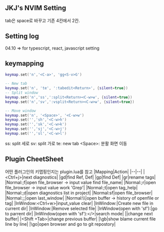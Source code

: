 ## JKJ's NVIM Setting

tab은 space로 바꾸고 기존 4칸에서 2칸.

## Setting log

04.10 => for typescript, react, javascript setting

## keymapping

```lua
keymap.set('n','<C-a>', 'gg<S-v>G')

-- New tab
keymap.set('n', 'te', ':tabedit<Return>', {silent=true})
-- Split window
keymap.set('n','ss',':split<Return><C-w>w', {silent=true})
keymap.set('n','sv',':vsplit<Return><C-w>w', {silent=true})

-- Move window
keymap.set('n', '<Space>', '<C-w>w')
keymap.set('','sh','<C-w>h')
keymap.set('','sk','<C-w>k')
keymap.set('','sj','<C-w>j')
keymap.set('','sl','<C-w>l')
```

ss: split 세로
sv: split 가로 
te: new tab
\<Space\>: 분활 화면 이동


## Plugin CheetSheet

어떤 플러그인의 키맵핑인지는 plugin.lua를 참고
|Mapping|Action|
|--|--|
|<Ctrl+j>|next diagnostics|
|gd|find Ref, Def|
|gp|find Def|
|gr|rename tags|
|Normal:;f|open file_browser -> input value find file_name|
|Normal:;r|open file_browser -> input value work 'Grep'|
|Normal:;t|open tag_help|
|Normal:;d|open diagnostics list in project|
|Normal:sf|open file_browser|
|Normal:;;|open last_window|
|Normal:\\\\|open buffer -> history of openfile or tag|
|InWindow:<Ctrl+w>|input_value clear|
|InWindow:<N>|Create new file in current dir|
|InWindow:<D>|Remove selected file|
|InWindow(open with 'sf'):<h>|go to parrent dir|
|InWindow(open with 'sf'):</>|search mode|
|<Tab>|change next buffer|
|<Shift +Tab>|change previous buffer|
|\gb|show blame current file line by line|
|\go|open browser and go to git repostory|
